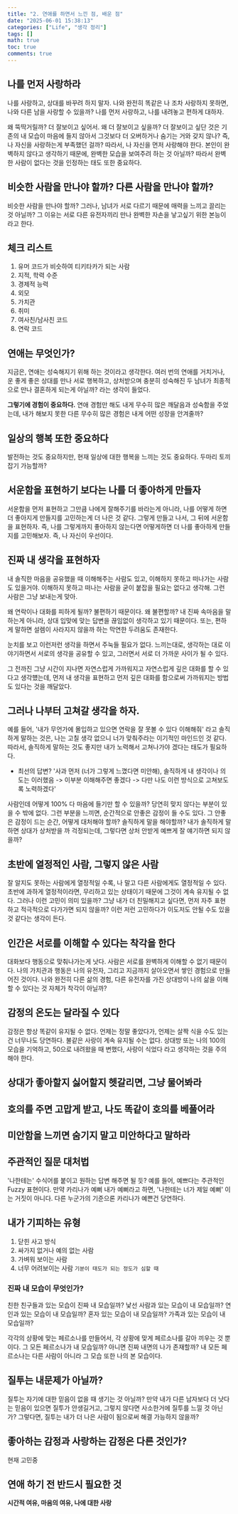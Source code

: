 ```yaml
---
title: "2. 연애를 하면서 느낀 점, 배운 점"
date: "2025-06-01 15:38:13"
categories: ["Life", "생각 정리"]
tags: []
math: true
toc: true
comments: true
---
```


## 나를 먼저 사랑하라
나를 사랑하고, 상대를 바꾸려 하지 말자. 나와 완전히 똑같은 나 조차 사랑하지 못하면, 나와 다른 남을 사랑할 수 있을까? 나를 먼저 사랑하고, 나를 내려놓고 편하게 대하자.

왜 뚝딱거릴까? 더 잘보이고 싶어서. 왜 더 잘보이고 싶을까? 더 잘보이고 싶단 것은 기존의 내 모습이 마음에 들지 않아서 그것보다 더 오버하거나 숨기는 거와 갖지 않나? 즉, 나 자신을 사랑하는게 부족했던 걸까? 따라서, 나 자신을 먼저 사랑해야 한다. 본인이 완벽하지 않다고 생각하기 때문에, 완벽한 모습을 보여주려 하는 것 아닐까? 따라서 완벽한 사람이 없다는 것을 인정하는 태도 또한 중요하다.

## 비슷한 사람을 만나야 할까? 다른 사람을 만나야 할까?
비슷한 사람을 만나야 할까? 그러나, 남녀가 서로 다르기 때문에 매력을 느끼고 끌리는 것 아닐까? 그 이유는 서로 다른 유전자끼리 만나 완벽한 자손을 낳고싶기 위한 본능이라고 한다.

## 체크 리스트
1. 유머 코드가 비슷하여 티키타카가 되는 사람
2. 지적, 학력 수준
3. 경제적 능력
4. 외모
5. 가치관
6. 취미
7. 여사친/남사친 코드
8. 연락 코드

## 연애는 무엇인가?
지금은, 연애는 성숙해지기 위해 하는 것이라고 생각한다. 여러 번의 연애를 거치거나, 운 좋게 좋은 상대를 만나 서로 행복하고, 상처받으며 충분히 성숙해진 두 남녀가 최종적으로 만나 결혼하게 되는게 아닐까? 라는 생각이 들었다.

**그렇기에 경험이 중요하다.** 연애 경험만 해도 내게 무수히 많은 깨달음과 성숙함을 주었는데, 내가 해보지 못한 다른 무수히 많은 경험은 내게 어떤 성장을 안겨줄까?

## 일상의 행복 또한 중요하다
발전하는 것도 중요하지만, 현재 일상에 대한 행복을 느끼는 것도 중요하다. 두마리 토끼 잡기 가능할까?

## 서운함을 표현하기 보다는 나를 더 좋아하게 만들자
서운함을 먼저 표현하고 그만큼 나에게 잘해주기를 바라는게 아니라, 나를 어떻게 하면 더 좋아지게 만들지를 고민하는게 더 나은 것 같다. 그렇게 만들고 나서, 그 뒤에 서운함을 표현하자. 즉, 나를 그렇게까지 좋아하지 않는다면 어떻게하면 더 나를 좋아하게 만들지를 고민해보자. 즉, 나 자신이 우선이다.

## 진짜 내 생각을 표현하자
내 솔직한 마음을 공유했을 때 이해해주는 사람도 있고, 이해하지 못하고 떠나가는 사람도 있을거야. 이해하지 못하고 떠나는 사람을 굳이 붙잡을 필요는 없다고 생각해. 그런 사람은 그냥 보내는게 맞아.

왜 연락이나 대화를 피하게 될까? 불편하기 때문이다. 왜 불편할까? 내 진짜 속마음을 말하는게 아니라, 상대 입맞에 맞는 답변을 끊임없이 생각하고 있기 때문이다. 또는, 편하게 말하면 설렘이 사라지지 않을까 하는 막연한 두려움도 존재한다.

눈치를 보고 이런저런 생각을 하면서 주눅들 필요가 없다. 느끼는대로, 생각하는 대로 이야기하면서 서로의 생각을 공유할 수 있고, 그러면서 서로 더 가까운 사이가 될 수 있다.

그 전까진 그냥 시간이 지나면 자연스럽게 가까워지고 자연스럽게 깊은 대화를 할 수 있다고 생각헀는데, 먼저 내 생각을 표현하고 먼저 깊은 대화를 함으로써 가까워지는 방법도 있다는 것을 깨달았다.

## 그러나 나부터 고쳐갈 생각을 하자.
예를 들어, '내가 무언가에 몰입하고 있으면 연락을 잘 못볼 수 있다 이해해줘' 라고 솔직하게 말하는 것은, 나는 고칠 생각 없으니 너가 맞춰주라는 이기적인 마인드인 것 같다. 따라서, 솔직하게 말하는 것도 좋지만 내가 노력해서 고쳐나가야 겠다는 태도가 필요하다. 

- 최선의 답변? '사과 먼저 (너가 그렇게 느꼈다면 미안해), 솔직하게 내 생각이나 의도는 이러했음 -> 이부분 이해해주면 좋겠다 -> 다만 나도 이런 방식으로 고쳐보도록 노력하겠다'

사람인데 어떻게 100% 다 마음에 들기만 할 수 있을까? 당연히 맞지 않다는 부분이 있을 수 밖에 없다. 그런 부분을 느끼면, 순간적으로 안좋은 감정이 들 수도 있다. 그 안좋은 감정이 드는 순간, 어떻게 대처해야 할까? 솔직하게 말을 해야할까? 내가 솔직하게 말하면 상대가 상처받을 까 걱정되는데, 그렇다면 상처 안받게 예쁘게 잘 얘기하면 되지 않을까?

## 초반에 열정적인 사람, 그렇지 않은 사람
잘 알지도 못하는 사람에게 열정적일 수록, 나 말고 다른 사람에게도 열정적일 수 있다. 초반에 과하게 열정적이라면, 무리하고 있는 상태이기 때문에 그것이 계속 유지될 수 없다. 그러나 이런 고민이 의미 있을까? 그냥 내가 더 친밀해지고 싶다면, 먼저 자주 표현하고 적극적으로 다가가면 되지 않을까? 이런 저런 고민하다가 이도저도 안될 수도 있을 것 같다는 생각이 든다.

## 인간은 서로를 이해할 수 있다는 착각을 한다
대화보다 행동으로 맞춰나가는게 낫다. 사람은 서로를 완벽하게 이해할 수 없기 때문이다. 나의 가치관과 행동은 나의 유전자, 그리고 지금까지 살아오면서 쌓인 경험으로 만들어진 것이다. 나와 완전히 다른 삶의 경험, 다른 유전자를 가진 상대방이 나의 삶을 이해할 수 있다는 것 자체가 착각이 아닐까?

## 감정의 온도는 달라질 수 있다
감정은 항상 똑같이 유지될 수 없다. 언제는 정말 좋았다가, 언제는 살짝 식을 수도 있는 건 너무나도 당연하다. 불같은 사랑이 계속 유지될 수는 없다. 상대방 또는 나의 100의 모습을 기억하고, 50으로 내려왔을 때 변했다, 사랑이 식었다 라고 생각하는 것을 주의해야 한다.

## 상대가 좋아할지 싫어할지 헷갈리면, 그냥 물어봐라
## 호의를 주면 고맙게 받고, 나도 똑같이 호의를 베풀어라
## 미안함을 느끼면 숨기지 말고 미안하다고 말하라
## 주관적인 질문 대처법
'나한테는' 수식어를 붙이고 원하는 답변 해주면 될 듯? 예를 들어, 예쁘다는 주관적인 Fuzzy 표현이다. 만약 카리나가 예뻐 내가 예뻐라고 하면, '나한테는 너가 제일 예뻐' 이는 거짓이 아니다. 다른 누군가의 기준으론 카리나가 예쁜건 당연하다.

## 내가 기피하는 유형
1. 닫힌 사고 방식
2. 싸가지 없거나 예의 없는 사람
3. 가벼워 보이는 사람
4. 너무 어려보이는 사람 `기분이 태도가 되는 정도가 심할 때`

### 진짜 내 모습이 무엇인가?
친한 친구들과 있는 모습이 진짜 내 모습일까? 낯선 사람과 있는 모습이 내 모습일까? 연인과 있는 모습이 내 모습일까? 혼자 있는 모습이 내 모습일까? 가족과 있는 모습이 내 모습일까?

각각의 상황에 맞는 페르소나를 만들어서, 각 상황에 맞게 페르소나를 갈아 끼우는 것 뿐이다. 그 모든 페르소나가 내 모습일까? 아니면 진짜 내면의 나가 존재할까? 내 모든 페르소나는 다른 사람이 아니라 그 모습 또한 나의 본 모습이다.

## 질투는 내문제가 아닐까?
질투는 자기에 대한 믿음이 없을 때 생기는 것 아닐까? 만약 내가 다른 남자보다 더 낫다는 믿음이 있으면 질투가 안생길거고, 그렇지 않다면 사소한거에 질투를 느낄 것 아닌가? 그렇다면, 질투는 내가 더 나은 사람이 됨으로써 해결 가능하지 않을까?

## 좋아하는 감정과 사랑하는 감정은 다른 것인가?
현재 고민중

## 연애 하기 전 반드시 필요한 것
**시간적 여유, 마음의 여유, 나에 대한 사랑**